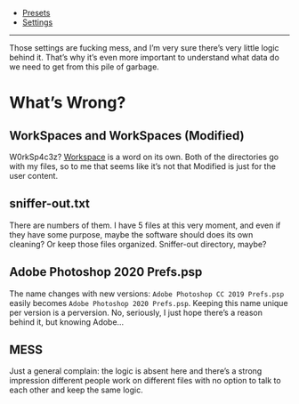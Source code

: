 - [Presets](Presets.md)
- [Settings](Settings.md)

---

Those settings are fucking mess, and I’m very sure there’s very little logic behind it. That’s why it’s even more important to understand what data do we need to get from this pile of garbage.

# What’s Wrong?

## WorkSpaces and WorkSpaces (Modified)

W0rkSp4c3z? [Workspace](https://www.lexico.com/definition/workspace) is a word on its own. Both of the directories go with my files, so to me that seems like it’s not that Modified is just for the user content.

## sniffer-out.txt

There are numbers of them. I have 5 files at this very moment, and even if they have some purpose, maybe the software should does its own cleaning? Or keep those files organized. Sniffer-out directory, maybe? 


## Adobe Photoshop 2020 Prefs.psp

The name changes with new versions: `Adobe Photoshop CC 2019 Prefs.psp` easily becomes `Adobe Photoshop 2020 Prefs.psp`. Keeping this name unique per version is a perversion. No, seriously, I just hope there’s a reason behind it, but knowing Adobe…


## MESS

Just a general complain: the logic is absent here and there’s a strong impression different people work on different files with no option to talk to each other and keep the same logic.

`MachinePrefs.psp` vs `Workspace Prefs.psp` vs `WorkSpaces`

---

I’ll keep this list updated, trying not to blame people, but to point to their indifference to their job.
